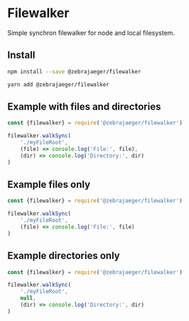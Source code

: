 # Filewalker

Simple synchron filewalker for node and local filesystem.

## Install

```bash
npm install --save @zebrajaeger/filewalker
```
```bash
yarn add @zebrajaeger/filewalker
```

## Example with files and directories

```javascript
const {filewalker} = require('@zebrajaeger/filewalker')

filewalker.walkSync(
    './myFileRoot', 
    (file) => console.log('File:', file),
    (dir) => console.log('Directory:', dir)
)
```

## Example files only

```javascript
const {filewalker} = require('@zebrajaeger/filewalker')

filewalker.walkSync(
    './myFileRoot', 
    (file) => console.log('File:', file)
)
```

## Example directories only

```javascript
const {filewalker} = require('@zebrajaeger/filewalker')

filewalker.walkSync(
    './myFileRoot',
    null, 
    (dir) => console.log('Directory:', dir)
)
```